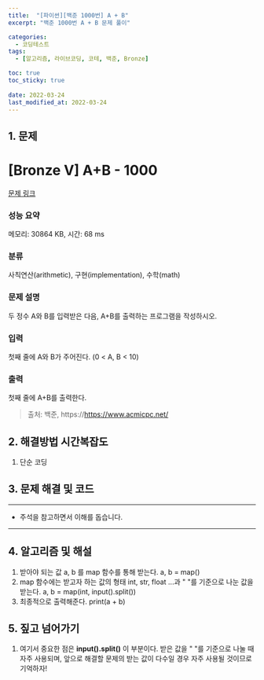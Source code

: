 ```yaml
---
title:  "[파이썬][백준 1000번] A + B"
excerpt: "백준 1000번 A + B 문제 풀이"

categories:
  - 코딩테스트
tags:
  - [알고리즘, 라이브코딩, 코테, 백준, Bronze]

toc: true
toc_sticky: true
 
date: 2022-03-24
last_modified_at: 2022-03-24
---
```



## 1. 문제

# [Bronze V] A+B - 1000 

[문제 링크](https://www.acmicpc.net/problem/1000) 

### 성능 요약

메모리: 30864 KB, 시간: 68 ms

### 분류

사칙연산(arithmetic), 구현(implementation), 수학(math)

### 문제 설명

<p>두 정수 A와 B를 입력받은 다음, A+B를 출력하는 프로그램을 작성하시오.</p>

### 입력 

 <p>첫째 줄에 A와 B가 주어진다. (0 < A, B < 10)</p>

### 출력 

 <p>첫째 줄에 A+B를 출력한다.</p>


> 출처: 백준, https://https://www.acmicpc.net/

## 2. 해결방법 시간복잡도
1. 단순 코딩


## 3. 문제 해결 및 코드
--- 

<script src="https://gist.github.com/godhin/515a04c92155a79829b1f2d33ebbf5d1.js"></script>

- 주석을 참고하면서 이해를 돕습니다.
---

## 4. 알고리즘 및 해설

1. 받아야 되는 값 a, b 를 map 함수를 통해 받는다. a, b = map()
2. map 함수에는 받고자 하는 값의 형태 int, str, float ...과 " "를 기준으로 나눈 값을 받는다. a, b = map(int, input().split())
3. 최종적으로 출력해준다. print(a + b)

## 5. 짚고 넘어가기

1. 여기서 중요한 점은 **input().split()** 이 부분이다. 받은 값을 " "를 기준으로 나눌 때 자주 사용되며, 앞으로 해결할 문제의 받는 값이 다수일 경우 자주 사용될 것이므로 기억하자!